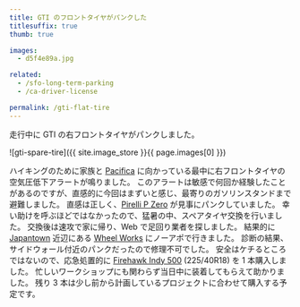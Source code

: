 ```yaml
---
title: GTI のフロントタイヤがパンクした
titlesuffix: true
thumb: true

images:
  - d5f4e89a.jpg

related:
  - /sfo-long-term-parking
  - /ca-driver-license

permalink: /gti-flat-tire
---
```


走行中に GTI の右フロントタイヤがパンクしました。

![gti-spare-tire]({{ site.image_store }}{{ page.images[0] }})

ハイキングのために家族と [Pacifica](https://en.wikipedia.org/wiki/Pacifica,_California) に向かっている最中に右フロントタイヤの空気圧低下アラートが鳴りました。
このアラートは敏感で何回か経験したことがあるのですが、直感的に今回はまずいと感じ、最寄りのガソリンスタンドまで避難しました。
直感は正しく、[Pirelli P Zero](https://www.pirelli.com/tyres/en-ww/car/find-your-tyres/products-sheet/p-zero) が見事にパンクしていました。
幸い助けを呼ぶほどではなかったので、猛暑の中、スペアタイヤ交換を行いました。
交換後は速攻で家に帰り、Web で足回り業者を探しました。
結果的に [Japantown](https://ja.wikipedia.org/wiki/%E3%82%B8%E3%83%A3%E3%83%91%E3%83%B3%E3%82%BF%E3%82%A6%E3%83%B3_(%E3%82%B5%E3%83%B3%E3%83%95%E3%83%A9%E3%83%B3%E3%82%B7%E3%82%B9%E3%82%B3)) 近辺にある [Wheel Works](https://www.yelp.com/biz/wheel-works-san-francisco-3) にノーアポで行きました。
診断の結果、サイドウォール付近のパンクだったので修理不可でした。
安全はケチるところではないので、応急処置的に [Firehawk Indy 500](https://www.firestonetire.com/tire/firehawk-indy-500) (225/40R18) を 1 本購入しました。
忙しいワークショップにも関わらず当日中に装着してもらえて助かりました。
残り 3 本は少し前から計画しているプロジェクトに合わせて購入する予定です。
